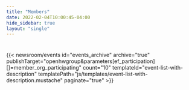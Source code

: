 ```yaml
---
title: "Members"
date: 2022-02-04T10:00:45-04:00
hide_sidebar: true
layout: "single"
---
```


#
{{< newsroom/events
    id="events_archive" 
    archive="true"
    publishTarget="openhwgroup&parameters[ef_participation][]=member_org_participating"
    count="10"
    templateId="event-list-with-description"
    templatePath="js/templates/event-list-with-description.mustache"
    paginate="true" >}}